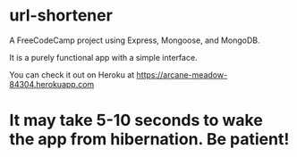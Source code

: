 # url-shortener
A FreeCodeCamp project using Express, Mongoose, and MongoDB.

It is a purely functional app with a simple interface.

You can check it out on Heroku at https://arcane-meadow-84304.herokuapp.com

# It may take 5-10 seconds to wake the app from hibernation. Be patient!
